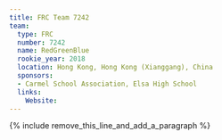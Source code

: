 ```yaml
---
title: FRC Team 7242
team:
  type: FRC
  number: 7242
  name: RedGreenBlue
  rookie_year: 2018
  location: Hong Kong, Hong Kong (Xianggang), China
  sponsors:
  - Carmel School Association, Elsa High School
  links:
    Website:
---
```


{% include remove_this_line_and_add_a_paragraph %}